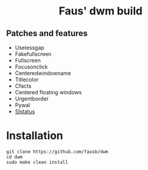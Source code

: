 <h1 align="center">Faus' dwm build</h1>

## Patches and features

- Uselessgap
- Fakefullscreen
- Fullscreen
- Focusonclick
- Centeredwindowname
- Titlecolor
- Cfacts
- Centered floating windows
- Urgentborder
- Pywal
- [Slstatus](https://github.com/fausb/slstatus)

# Installation

```
git clone https://github.com/fausb/dwm
cd dwm
sudo make clean install
```
